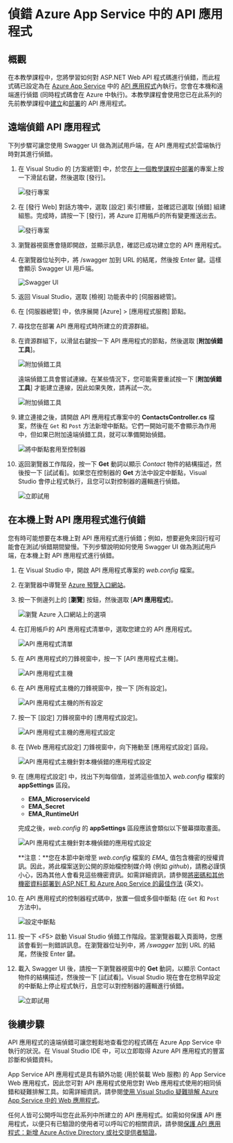 <properties 
	pageTitle="偵錯 Azure App Service 中的 API 應用程式" 
	description="了解如何在 API 應用程式於 Azure App Service 執行時使用 Visual Studio 進行偵錯。" 
	services="app-service\api" 
	documentationCenter=".net" 
	authors="bradygaster" 
	manager="wpickett" 
	editor="jimbe"/>

<tags 
	ms.service="app-service-api" 
	ms.workload="web" 
	ms.tgt_pltfrm="dotnet" 
	ms.devlang="na" 
	ms.topic="article" 
	ms.date="06/01/2015" 
	ms.author="bradyg;tarcher"/>

# 偵錯 Azure App Service 中的 API 應用程式

## 概觀

在本教學課程中，您將學習如何對 ASP.NET Web API 程式碼進行偵錯，而此程式碼已設定為在 [Azure App Service](../app-service/app-service-value-prop-what-is.md) 中的 [API 應用程式](app-service-api-apps-why-best-platform.md)內執行。您會在本機和遠端進行偵錯 (同時程式碼會在 Azure 中執行)。本教學課程會使用您已在此系列的先前教學課程中[建立](app-service-dotnet-create-api-app.md)和[部署](app-service-dotnet-deploy-api-app.md)的 API 應用程式。

## 遠端偵錯 API 應用程式 

下列步驟可讓您使用 Swagger UI 做為測試用戶端，在 API 應用程式於雲端執行時對其進行偵錯。

1. 在 Visual Studio 的 [方案總管] 中，於您[在上一個教學課程中部署](app-service-dotnet-deploy-api-app.md)的專案上按一下滑鼠右鍵，然後選取 [發行]。

	![發行專案](./media/app-service-api-dotnet-debug/rd-publish.png)

2. 在 [發行 Web] 對話方塊中，選取 [設定] 索引標籤，並確認已選取 [偵錯] 組建組態。完成時，請按一下 [發行]，將 Azure 訂用帳戶的所有變更推送出去。

	![發行專案](./media/app-service-api-dotnet-debug/rd-debug-publish.png)

3. 瀏覽器視窗應會隨即開啟，並顯示訊息，確認已成功建立您的 API 應用程式。

4. 在瀏覽器位址列中，將 /swagger 加到 URL 的結尾，然後按 Enter 鍵。這樣會顯示 Swagger UI 用戶端。

	![Swagger UI](./media/app-service-api-dotnet-debug/rd-swagger-ui.png)

5. 返回 Visual Studio，選取 [檢視] 功能表中的 [伺服器總管]。

6. 在 [伺服器總管] 中，依序展開 [Azure] > [應用程式服務] 節點。

7. 尋找您在部署 API 應用程式時所建立的資源群組。

8. 在資源群組下，以滑鼠右鍵按一下 API 應用程式的節點，然後選取 [**附加偵錯工具**]。

	![附加偵錯工具](./media/app-service-api-dotnet-debug/rd-attach-debugger.png)

	遠端偵錯工具會嘗試連線。在某些情況下，您可能需要重試按一下 [**附加偵錯工具**] 才能建立連線，因此如果失敗，請再試一次。

	![附加偵錯工具](./media/app-service-api-dotnet-debug/rd-attaching.png)

9. 建立連接之後，請開啟 API 應用程式專案中的 **ContactsController.cs** 檔案，然後在 `Get` 和 `Post` 方法新增中斷點。它們一開始可能不會顯示為作用中，但如果已附加遠端偵錯工具，就可以準備開始偵錯。

	![將中斷點套用至控制器](./media/app-service-api-dotnet-debug/rd-breakpoints.png)

10. 返回瀏覽器工作階段，按一下 **Get** 動詞以顯示 *Contact* 物件的結構描述，然後按一下 [試試看]。如果您在控制器的 **Get** 方法中設定中斷點，Visual Studio 會停止程式執行，且您可以對控制器的邏輯進行偵錯。

	![立即試用](./media/app-service-api-dotnet-debug/rd-try-it-out.png)

## 在本機上對 API 應用程式進行偵錯 

您有時可能想要在本機上對 API 應用程式進行偵錯；例如，想要避免來回行程可能會在測試/偵錯期間變慢。下列步驟說明如何使用 Swagger UI 做為測試用戶端，在本機上對 API 應用程式進行偵錯。

1. 在 Visual Studio 中，開啟 API 應用程式專案的 *web.config* 檔案。 
 
2. 在瀏覽器中導覽至 [Azure 預覽入口網站](http://portal.azure.com)。

3. 按一下側邊列上的 [**瀏覽**] 按鈕，然後選取 [**API 應用程式**]。

	![瀏覽 Azure 入口網站上的選項](./media/app-service-api-dotnet-debug/ld-browse.png)

4. 在訂用帳戶的 API 應用程式清單中，選取您建立的 API 應用程式。

	![API 應用程式清單](./media/app-service-api-dotnet-debug/ld-api-app-list.png)

5. 在 API 應用程式的刀鋒視窗中，按一下 [API 應用程式主機]。

	![API 應用程式主機](./media/app-service-api-dotnet-debug/ld-api-app-blade-api-app-host.png)

6. 在 API 應用程式主機的刀鋒視窗中，按一下 [所有設定]。

	![API 應用程式主機的所有設定](./media/app-service-api-dotnet-debug/ld-api-app-host-all-settings.png)

7. 按一下 [設定] 刀鋒視窗中的 [應用程式設定]。

	![API 應用程式主機的應用程式設定](./media/app-service-api-dotnet-debug/ld-application-settings.png)

8. 在 [Web 應用程式設定] 刀鋒視窗中，向下捲動至 [應用程式設定] 區段。

	![API 應用程式主機針對本機偵錯的應用程式設定](./media/app-service-api-dotnet-debug/ld-app-settings-for-local-debugging.png)

9. 在 [應用程式設定] 中，找出下列每個值，並將這些值加入 *web.config* 檔案的 **appSettings** 區段。
	- **EMA_MicroserviceId**
	- **EMA_Secret**
	- **EMA_RuntimeUrl**

	完成之後，*web.config* 的 **appSettings** 區段應該會類似以下螢幕擷取畫面。

	![API 應用程式主機針對本機偵錯的應用程式設定](./media/app-service-api-dotnet-debug/ld-debug-settings.png)

	**注意：**您在本節中新增至 *web.config* 檔案的 *EMA_* 值包含機密的授權資訊。因此，將此檔案送到公開的原始檔控制媒介時 (例如 *github*)，請務必謹慎小心，因為其他人會看見這些機密資訊。如需詳細資訊，請參閱[將密碼和其他機密資料部署到 ASP.NET 和 Azure App Service 的最佳作法](http://www.asp.net/identity/overview/features-api/best-practices-for-deploying-passwords-and-other-sensitive-data-to-aspnet-and-azure) (英文)。

10. 在 API 應用程式的控制器程式碼中，放置一個或多個中斷點 (在 `Get` 和 `Post` 方法中)。

	![設定中斷點](./media/app-service-api-dotnet-debug/ld-breakpoints.png)

11. 按一下 &lt;F5> 啟動 Visual Studio 偵錯工作階段。當瀏覽器載入頁面時，您應該會看到一則錯誤訊息。在瀏覽器位址列中，將 */swagger* 加到 URL 的結尾，然後按 Enter 鍵。

12. 載入 Swagger UI 後，請按一下瀏覽器視窗中的 **Get** 動詞，以顯示 Contact 物件的結構描述，然後按一下 [試試看]。Visual Studio 現在會在您稍早設定的中斷點上停止程式執行，且您可以對控制器的邏輯進行偵錯。

	![立即試用](./media/app-service-api-dotnet-debug/ld-try-it-out.png)

## 後續步驟

API 應用程式的遠端偵錯可讓您輕鬆地查看您的程式碼在 Azure App Service 中執行的狀況。在 Visual Studio IDE 中，可以立即取得 Azure API 應用程式的豐富診斷和偵錯資料。

App Service API 應用程式是具有額外功能 (用於裝載 Web 服務) 的 App Service Web 應用程式，因此您可對 API 應用程式使用您對 Web 應用程式使用的相同偵錯和疑難排解工具。如需詳細資訊，請參閱[使用 Visual Studio 疑難排解 Azure App Service 中的 Web 應用程式](../app-service-web/web-sites-dotnet-troubleshoot-visual-studio.md)。

任何人皆可公開呼叫您在此系列中所建立的 API 應用程式。如需如何保護 API 應用程式，以便只有已驗證的使用者可以呼叫它的相關資訊，請參閱[保護 API 應用程式：新增 Azure Active Directory 或社交提供者驗證](app-service-api-dotnet-add-authentication.md)。
 

<!---HONumber=62-->